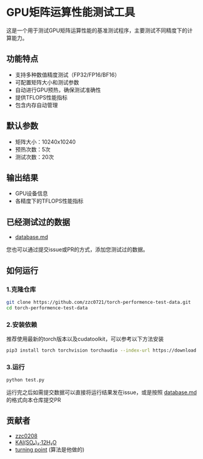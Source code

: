 # GPU矩阵运算性能测试工具

这是一个用于测试GPU矩阵运算性能的基准测试程序，主要测试不同精度下的计算能力。

## 功能特点

- 支持多种数值精度测试（FP32/FP16/BF16）
- 可配置矩阵大小和测试参数
- 自动进行GPU预热，确保测试准确性
- 提供TFLOPS性能指标
- 包含内存自动管理

## 默认参数

- 矩阵大小：10240x10240
- 预热次数：5次
- 测试次数：20次

## 输出结果

- GPU设备信息
- 各精度下的TFLOPS性能指标

## 已经测试过的数据

- [database.md](database.md)

您也可以通过提交issue或PR的方式，添加您测试过的数据。

## 如何运行

### 1.克隆仓库
```bash
git clone https://github.com/zzc0721/torch-performence-test-data.git
cd torch-performence-test-data
```
### 2.安装依赖
推荐使用最新的torch版本以及cudatoolkit，可以参考以下方法安装
```bash
pip3 install torch torchvision torchaudio --index-url https://download.pytorch.org/whl/cu126
```
### 3.运行
```bash
python test.py
```
运行完之后如需提交数据可以直接将运行结果发在issue，或是按照 [database.md](database.md) 的格式向本仓库提交PR

## 贡献者
- [zzc0208](https://github.com/zzc0208)
- [KAl(SO₄)₂·12H₂O](https://github.com/CN17161)
- [turning point](https://github.com/colstone)  (算法是他做的)
